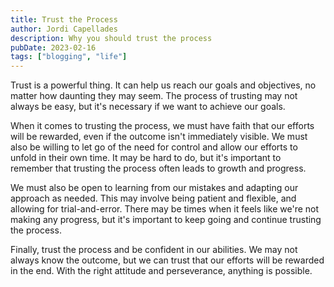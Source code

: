 ```yaml
---
title: Trust the Process
author: Jordi Capellades
description: Why you should trust the process
pubDate: 2023-02-16
tags: ["blogging", "life"]
---
```


Trust is a powerful thing. It can help us reach our goals and objectives, no matter how daunting they may seem. The process of trusting may not always be easy, but it's necessary if we want to achieve our goals.

When it comes to trusting the process, we must have faith that our efforts will be rewarded, even if the outcome isn't immediately visible. We must also be willing to let go of the need for control and allow our efforts to unfold in their own time. It may be hard to do, but it's important to remember that trusting the process often leads to growth and progress.

We must also be open to learning from our mistakes and adapting our approach as needed. This may involve being patient and flexible, and allowing for trial-and-error. There may be times when it feels like we're not making any progress, but it's important to keep going and continue trusting the process.

Finally, trust the process and be confident in our abilities. We may not always know the outcome, but we can trust that our efforts will be rewarded in the end. With the right attitude and perseverance, anything is possible.
